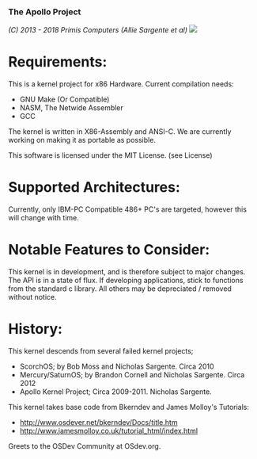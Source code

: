 ### The Apollo Project
_(C) 2013 - 2018 Primis Computers (Allie Sargente et al)_
![](https://img.shields.io/apm/l/vim-mode.svg)

Requirements:
=================================================
This is a kernel project for x86 Hardware. Current compilation needs:
* GNU Make (Or Compatible)
* NASM, The Netwide Assembler
* GCC

The kernel is written in X86-Assembly and ANSI-C. We are currently working
on making it as portable as possible.

This software is licensed under the MIT License.
(see License)

Supported Architectures:
=================================================
Currently, only IBM-PC Compatible 486+ PC's are targeted, however this
will change with time.

Notable Features to Consider:
=================================================
This kernel is in development, and is therefore subject to major changes.
The API is in a state of flux. If developing applications, stick to
functions from the standard c library. All others may be depreciated /
removed without notice.

History:
=================================================
This kernel descends from several failed kernel projects;
* ScorchOS; by Bob Moss and Nicholas Sargente. Circa 2010
* Mercury/SaturnOS; by Brandon Cornell and Nicholas Sargente. Circa 2012
* Apollo Kernel Project; Circa 2009-2011. Nicholas Sargente.

This kernel takes base code from Bkerndev and James Molloy's Tutorials:
* http://www.osdever.net/bkerndev/Docs/title.htm
* http://www.jamesmolloy.co.uk/tutorial_html/index.html

Greets to the OSDev Community at OSdev.org.


